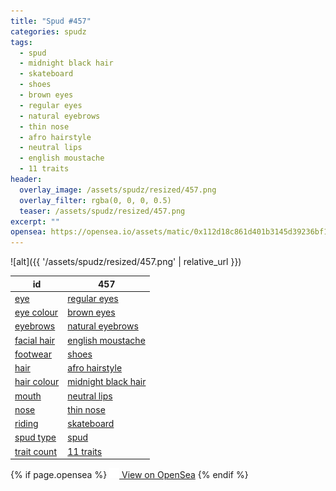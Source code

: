 ```yaml
---
title: "Spud #457"
categories: spudz
tags:
  - spud
  - midnight black hair
  - skateboard
  - shoes
  - brown eyes
  - regular eyes
  - natural eyebrows
  - thin nose
  - afro hairstyle
  - neutral lips
  - english moustache
  - 11 traits
header:
  overlay_image: /assets/spudz/resized/457.png
  overlay_filter: rgba(0, 0, 0, 0.5)
  teaser: /assets/spudz/resized/457.png
excerpt: ""
opensea: https://opensea.io/assets/matic/0x112d18c861d401b3145d39236bf149f01e18beed/457
---
```

![alt]({{ '/assets/spudz/resized/457.png' | relative_url }})

| id | 457 |
|-|-|
| <a href="/traits/eye/#trait-type">eye</a> | <a href="/traits/eye/regular-eyes/1/#trait">regular eyes</a> |
| <a href="/traits/eye-colour/#trait-type">eye colour</a> | <a href="/traits/eye-colour/brown-eyes/1/#trait">brown eyes</a> |
| <a href="/traits/eyebrows/#trait-type">eyebrows</a> | <a href="/traits/eyebrows/natural-eyebrows/1/#trait">natural eyebrows</a> |
| <a href="/traits/facial-hair/#trait-type">facial hair</a> | <a href="/traits/facial-hair/english-moustache/1/#trait">english moustache</a> |
| <a href="/traits/footwear/#trait-type">footwear</a> | <a href="/traits/footwear/shoes/1/#trait">shoes</a> |
| <a href="/traits/hair/#trait-type">hair</a> | <a href="/traits/hair/afro-hairstyle/1/#trait">afro hairstyle</a> |
| <a href="/traits/hair-colour/#trait-type">hair colour</a> | <a href="/traits/hair-colour/midnight-black-hair/1/#trait">midnight black hair</a> |
| <a href="/traits/mouth/#trait-type">mouth</a> | <a href="/traits/mouth/neutral-lips/1/#trait">neutral lips</a> |
| <a href="/traits/nose/#trait-type">nose</a> | <a href="/traits/nose/thin-nose/1/#trait">thin nose</a> |
| <a href="/traits/riding/#trait-type">riding</a> | <a href="/traits/riding/skateboard/1/#trait">skateboard</a> |
| <a href="/traits/spud-type/#trait-type">spud type</a> | <a href="/traits/spud-type/spud/1/#trait">spud</a> |
| <a href="/traits/trait-count/#trait-type">trait count</a> | <a href="/traits/trait-count/11-traits/1/#trait">11 traits</a> |

{% if page.opensea %}
<a href="{{page.opensea}}" class="btn btn--info" onclick="window.open(this.href, '_blank'); return false;"><img src="/assets/images/opensea.svg" width="16px"><span>  View on OpenSea</span></a>
{% endif %}
